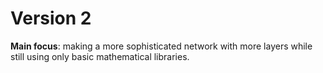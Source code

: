 # Version 2

**Main focus**: making a more sophisticated network with more layers while still using only basic mathematical libraries.
